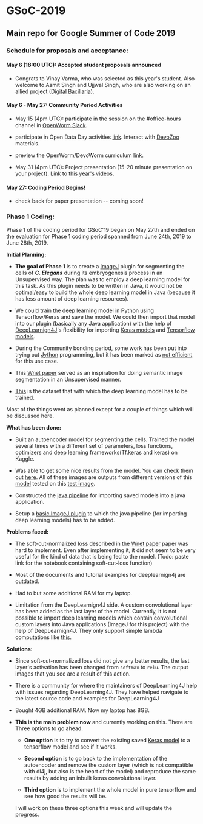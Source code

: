 # GSoC-2019
## Main repo for Google Summer of Code 2019

### Schedule for proposals and acceptance:

#### May 6 (18:00 UTC):    Accepted student proposals announced  

* Congrats to Vinay Varma, who was selected as this year's student. Also welcome to Asmit Singh and Ujjwal Singh, who are also working on an allied project ([Digital Bacillaria](https://github.com/devoworm/Digital-Bacillaria)).

#### May 6 - May 27: Community Period Activities

* May 15 (4pm UTC): participate in the session on the #office-hours channel in [OpenWorm Slack](https://launchpass.com/openworm).

* participate in Open Data Day activities [link](https://github.com/devoworm/Open-Data-Day-2019). Interact with [DevoZoo](https://devoworm.github.io/) materials.

* preview the OpenWorm/DevoWorm curriculum [link](https://github.com/devoworm/OW-DW-Education).

* May 31 (4pm UTC): Project presentation (15-20 minute presentation on your project). Link to [this year's videos](https://www.youtube.com/channel/UChGTq41_rJwmZ1I4j7SezWQ).

#### May 27: Coding Period Begins!  

* check back for paper presentation -- coming soon! 

### Phase 1 Coding:
Phase 1 of the coding period for GSoC'19 began on May 27th and ended on the evaluation for Phase 1 coding period spanned from June 24th, 2019 to June 28th, 2019. 

**Initial Planning:**


* **The goal of Phase 1** is to create a [ImageJ](https://imagej.net/Welcome) plugin for segmenting the cells of **_C. Elegans_** during its embryogenesis process in an Unsupervised way. The plan was to employ a deep learning model for this task. As this plugin needs to be written in Java, it would not be optimal/easy to build the whole deep learning model in Java (because it has less amount of deep learning resources).

* We could train the deep learning model in Python using Tensorflow/Keras and save the model. We could then import that model into our plugin (basically any Java application) with the help of [DeepLearnign4J](https://deeplearning4j.org)'s flexibility for importing [Keras models](https://github.com/deeplearning4j/dl4j-examples/tree/master/dl4j-examples/src/main/java/org/deeplearning4j/examples/modelimport/keras/basic) and [Tensorflow models](https://github.com/deeplearning4j/dl4j-examples/tree/master/tf-import-examples/src/main/java/org/nd4j/examples).

* During the Community bonding period, some work has been put into trying out [Jython](https://www.jython.org/) programming, but it has been marked as [not efficient](https://github.com/pytorch/pytorch/issues/6570#issuecomment-494526799) for this use case.

* This [Wnet paper](https://arxiv.org/pdf/1711.08506.pdf) served as an inspiration for doing semantic image segmentation in an Unsupervised manner.

* [This](https://github.com/devoworm/GSoC-2017/tree/master/src/data/interim) is the dataset that with which the deep learning model has to be trained.

Most of the things went as planned except for a couple of things which will be discussed here.

**What has been done:**

* Built an autoencoder model for segmenting the cells. Trained the model several times with a different set of parameters, loss functions, optimizers and deep learning frameworks(Tf.keras and keras) on Kaggle.

* Was able to get some nice results from the model. You can check them out [here](https://github.com/devoworm/GSOC-2019/tree/master/Unsupervised_approach/output_images). All of these images are outputs from different versions of this [model](https://github.com/devoworm/GSOC-2019/blob/master/Unsupervised_approach/Wnet_implementation.ipynb) tested on this [test image](https://github.com/devoworm/GSOC-2019/blob/master/Unsupervised_approach/test_images/a184.jpg).

* Constructed the [java pipeline](https://github.com/devoworm/GSOC-2019/tree/master/Unsupervised_approach/dl4j-quickstart-master) for importing saved models into a java application. 

* Setup a [basic ImageJ plugin](https://github.com/devoworm/GSOC-2019/tree/master/Unsupervised_approach/example-legacy-plugin) to which the java pipeline (for importing deep learning models) has to be added.

**Problems faced:**

* The soft-cut-normalized loss described in the [Wnet paper](https://arxiv.org/pdf/1711.08506.pdf) paper was hard to implement. Even after implementing it, it did not seem to be very useful for the kind of data that is being fed to the model. (Todo: paste link for the notebook containing soft-cut-loss function)

* Most of the documents and tutorial examples for deeplearnign4j are outdated.

* Had to but some additional RAM for my laptop.

* Limitation from the DeepLearnign4J side. A custom convolutional layer has been added as the last layer of the model. Currently, it is not possible to import deep learning models which contain convolutional custom layers into Java applications (ImageJ for this project) with the help of DeepLearnign4J. They only support simple lambda computations like [this](https://github.com/eclipse/deeplearning4j/blob/451dd76b50355358dc176f2b704e98c43423c5b8/deeplearning4j/deeplearning4j-modelimport/src/test/java/org/deeplearning4j/nn/modelimport/keras/e2e/KerasLambdaTest.java).

**Solutions:**

* Since soft-cut-normalized loss did not give any better results, the last layer's activation has been changed from `softmax` to `relu`. The output images that you see are a result of this action.

* There is a community for where the maintainers of DeepLearning4J help with issues regarding DeepLearning4J. They have helped navigate to the latest source code and examples for DeepLearning4J

* Bought 4GB additional RAM. Now my laptop has 8GB.

* **This is the main problem now** and currently working on this. There are Three options to go ahead.
    - **One option** is to try to convert the existing saved [Keras model](https://github.com/devoworm/GSOC-2019/blob/master/Unsupervised_approach/dl4j-quickstart-master/src/main/java/encoder_model_5_lambda_withth.h5) to a tensorflow model and see if it works. 

    - **Second option** is to go back to the implementation of the autoencoder and remove the custom layer (which is not compatible with dl4j, but also is the heart of the model) and reproduce the same results by adding an inbuilt keras convolutional layer. 

    - **Third option** is to implement the whole model in pure tensorflow and see how good the results will be.

    I will work on these three options this week and will update the progress.
